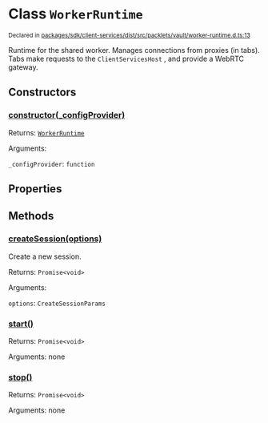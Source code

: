 # Class `WorkerRuntime`
<sub>Declared in [packages/sdk/client-services/dist/src/packlets/vault/worker-runtime.d.ts:13]()</sub>


Runtime for the shared worker.
Manages connections from proxies (in tabs).
Tabs make requests to the  `ClientServicesHost` , and provide a WebRTC gateway.

## Constructors
### [constructor(_configProvider)]()


Returns: <code>[WorkerRuntime](/api/@dxos/client/classes/WorkerRuntime)</code>

Arguments: 

`_configProvider`: <code>function</code>

## Properties

## Methods
### [createSession(options)]()


Create a new session.

Returns: <code>Promise&lt;void&gt;</code>

Arguments: 

`options`: <code>CreateSessionParams</code>
### [start()]()


Returns: <code>Promise&lt;void&gt;</code>

Arguments: none
### [stop()]()


Returns: <code>Promise&lt;void&gt;</code>

Arguments: none